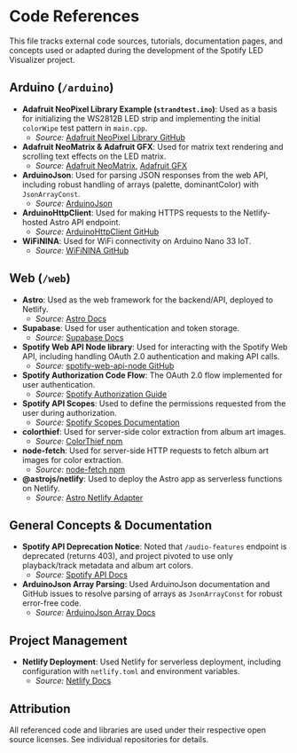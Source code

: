 # Code References

This file tracks external code sources, tutorials, documentation pages, and concepts used or adapted during the development of the Spotify LED Visualizer project.

## Arduino (`/arduino`)

- **Adafruit NeoPixel Library Example (`strandtest.ino`)**: Used as a basis for initializing the WS2812B LED strip and implementing the initial `colorWipe` test pattern in `main.cpp`.
  - *Source:* [Adafruit NeoPixel Library GitHub](https://github.com/adafruit/Adafruit_NeoPixel)
- **Adafruit NeoMatrix & Adafruit GFX**: Used for matrix text rendering and scrolling text effects on the LED matrix.
  - *Source:* [Adafruit NeoMatrix](https://github.com/adafruit/Adafruit_NeoMatrix), [Adafruit GFX](https://github.com/adafruit/Adafruit-GFX-Library)
- **ArduinoJson**: Used for parsing JSON responses from the web API, including robust handling of arrays (palette, dominantColor) with `JsonArrayConst`.
  - *Source:* [ArduinoJson](https://arduinojson.org/)
- **ArduinoHttpClient**: Used for making HTTPS requests to the Netlify-hosted Astro API endpoint.
  - *Source:* [ArduinoHttpClient GitHub](https://github.com/arduino-libraries/ArduinoHttpClient)
- **WiFiNINA**: Used for WiFi connectivity on Arduino Nano 33 IoT.
  - *Source:* [WiFiNINA GitHub](https://github.com/arduino-libraries/WiFiNINA)

## Web (`/web`)

- **Astro**: Used as the web framework for the backend/API, deployed to Netlify.
  - *Source:* [Astro Docs](https://docs.astro.build/)
- **Supabase**: Used for user authentication and token storage.
  - *Source:* [Supabase Docs](https://supabase.com/docs)
- **Spotify Web API Node library**: Used for interacting with the Spotify Web API, including handling OAuth 2.0 authentication and making API calls.
  - *Source:* [spotify-web-api-node GitHub](https://github.com/thelinmichael/spotify-web-api-node)
- **Spotify Authorization Code Flow**: The OAuth 2.0 flow implemented for user authentication.
  - *Source:* [Spotify Authorization Guide](https://developer.spotify.com/documentation/web-api/tutorials/code-flow)
- **Spotify API Scopes**: Used to define the permissions requested from the user during authorization.
  - *Source:* [Spotify Scopes Documentation](https://developer.spotify.com/documentation/web-api/concepts/scopes)
- **colorthief**: Used for server-side color extraction from album art images.
  - *Source:* [ColorThief npm](https://www.npmjs.com/package/colorthief)
- **node-fetch**: Used for server-side HTTP requests to fetch album art images for color extraction.
  - *Source:* [node-fetch npm](https://www.npmjs.com/package/node-fetch)
- **@astrojs/netlify**: Used to deploy the Astro app as serverless functions on Netlify.
  - *Source:* [Astro Netlify Adapter](https://docs.astro.build/en/guides/deploy/netlify/)

## General Concepts & Documentation

- **Spotify API Deprecation Notice**: Noted that `/audio-features` endpoint is deprecated (returns 403), and project pivoted to use only playback/track metadata and album art colors.
  - *Source:* [Spotify API Docs](https://developer.spotify.com/documentation/web-api/reference/get-audio-features)
- **ArduinoJson Array Parsing**: Used ArduinoJson documentation and GitHub issues to resolve parsing of arrays as `JsonArrayConst` for robust error-free code.
  - *Source:* [ArduinoJson Array Docs](https://arduinojson.org/v6/api/jsonarray/)

## Project Management

- **Netlify Deployment**: Used Netlify for serverless deployment, including configuration with `netlify.toml` and environment variables.
  - *Source:* [Netlify Docs](https://docs.netlify.com/)

## Attribution

All referenced code and libraries are used under their respective open source licenses. See individual repositories for details.
